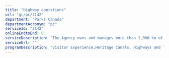 ```yaml
---
title: "Highway operations"
url: "gc/pc/2142"
department: "Parks Canada"
departmentAcronym: "pc"
serviceId: "2142"
onlineEndtoEnd: 0
serviceDescription: "The Agency owns and manages more than 1,000 km of national or provincial numbered highways in Parks Canada places.  Their safe operation affects Canadians’ movements while in Parks Canada places and between communities, and the movement of commercial goods between regions."
serviceUrl: ""
programDescription: "Visitor Experience,Heritage Canals, Highways and Townsites Management"
---
```

